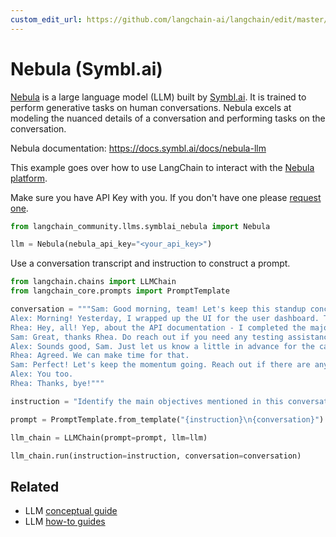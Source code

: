 ```yaml
---
custom_edit_url: https://github.com/langchain-ai/langchain/edit/master/docs/docs/integrations/llms/symblai_nebula.ipynb
---
```

# Nebula (Symbl.ai)
[Nebula](https://symbl.ai/nebula/) is a large language model (LLM) built by [Symbl.ai](https://symbl.ai). It is trained to perform generative tasks on human conversations. Nebula excels at modeling the nuanced details of a conversation and performing tasks on the conversation.

Nebula documentation: https://docs.symbl.ai/docs/nebula-llm

This example goes over how to use LangChain to interact with the [Nebula platform](https://docs.symbl.ai/docs/nebula-llm).

Make sure you have API Key with you. If you don't have one please [request one](https://info.symbl.ai/Nebula_Private_Beta.html).


```python
from langchain_community.llms.symblai_nebula import Nebula

llm = Nebula(nebula_api_key="<your_api_key>")
```

Use a conversation transcript and instruction to construct a prompt.


```python
from langchain.chains import LLMChain
from langchain_core.prompts import PromptTemplate

conversation = """Sam: Good morning, team! Let's keep this standup concise. We'll go in the usual order: what you did yesterday, what you plan to do today, and any blockers. Alex, kick us off.
Alex: Morning! Yesterday, I wrapped up the UI for the user dashboard. The new charts and widgets are now responsive. I also had a sync with the design team to ensure the final touchups are in line with the brand guidelines. Today, I'll start integrating the frontend with the new API endpoints Rhea was working on. The only blocker is waiting for some final API documentation, but I guess Rhea can update on that.
Rhea: Hey, all! Yep, about the API documentation - I completed the majority of the backend work for user data retrieval yesterday. The endpoints are mostly set up, but I need to do a bit more testing today. I'll finalize the API documentation by noon, so that should unblock Alex. After that, I’ll be working on optimizing the database queries for faster data fetching. No other blockers on my end.
Sam: Great, thanks Rhea. Do reach out if you need any testing assistance or if there are any hitches with the database. Now, my update: Yesterday, I coordinated with the client to get clarity on some feature requirements. Today, I'll be updating our project roadmap and timelines based on their feedback. Additionally, I'll be sitting with the QA team in the afternoon for preliminary testing. Blocker: I might need both of you to be available for a quick call in case the client wants to discuss the changes live.
Alex: Sounds good, Sam. Just let us know a little in advance for the call.
Rhea: Agreed. We can make time for that.
Sam: Perfect! Let's keep the momentum going. Reach out if there are any sudden issues or support needed. Have a productive day!
Alex: You too.
Rhea: Thanks, bye!"""

instruction = "Identify the main objectives mentioned in this conversation."

prompt = PromptTemplate.from_template("{instruction}\n{conversation}")

llm_chain = LLMChain(prompt=prompt, llm=llm)

llm_chain.run(instruction=instruction, conversation=conversation)
```


## Related

- LLM [conceptual guide](/docs/concepts/#llms)
- LLM [how-to guides](/docs/how_to/#llms)
